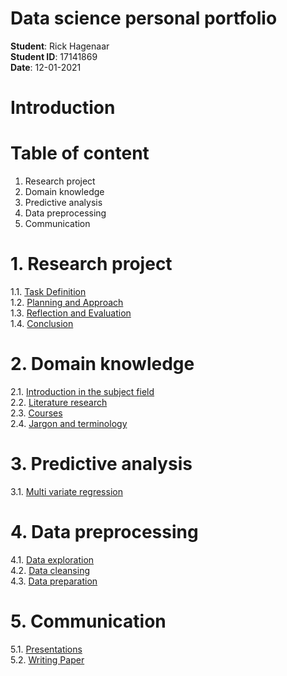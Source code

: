 <h1>Data science personal portfolio</h1>

**Student**: Rick Hagenaar<br/>
**Student ID**: 17141869<br/>
**Date**: 12-01-2021<br/>

<h1>Introduction</h1>

<h1>Table of content</h1>

1. Research project
2. Domain knowledge
3. Predictive analysis
4. Data preprocessing
5. Communication


<h1>1. Research project</h1>

1.1. [Task Definition](https://github.com/Rikku77/datascience/blob/master/portfolio/research_project/task_definition.md)</br>
1.2. [Planning and Approach](https://github.com/Rikku77/datascience/blob/master/portfolio/research_project/planning.md)</br>
1.3. [Reflection and Evaluation](https://github.com/Rikku77/datascience/blob/master/portfolio/research_project/reflection_and_evaluation.md)</br>
1.4. [Conclusion](https://github.com/Rikku77/datascience/blob/master/portfolio/research_project/conclusion.md)</br>

<h1>2. Domain knowledge</h1>

2.1. [Introduction in the subject field](https://github.com/Rikku77/datascience/blob/master/portfolio/domain_knowledge/introduction_into_subjectfield.md)</br>
2.2. [Literature research](https://github.com/Rikku77/datascience/blob/master/portfolio/domain_knowledge/literature_research.md)</br>
2.3. [Courses](https://github.com/Rikku77/datascience/blob/master/portfolio/domain_knowledge/courses.md)</br>
2.4. [Jargon and terminology](https://github.com/Rikku77/datascience/blob/master/portfolio/domain_knowledge/jargon_and_terminology.md)</br>

<h1>3. Predictive analysis</h1>

3.1. [Multi variate regression](https://github.com/Rikku77/datascience/blob/master/portfolio/predictive_analysis/multivariate_lineair_regression.md)</br>

<h1>4. Data preprocessing</h1>

4.1. [Data exploration](https://github.com/Rikku77/datascience/blob/master/portfolio/data_preprocessing/data_exploration.md)</br>
4.2. [Data cleansing](https://github.com/Rikku77/datascience/blob/master/portfolio/data_preprocessing/data_cleansing.md)</br>
4.3. [Data preparation](https://github.com/Rikku77/datascience/blob/master/portfolio/data_preprocessing/data_preparation.md)</br>

<h1>5. Communication</h1>

5.1. [Presentations](https://github.com/Rikku77/datascience/blob/master/portfolio/communication/presentations.md)</br>
5.2. [Writing Paper](https://github.com/Rikku77/datascience/blob/master/portfolio/communication/writing_paper.md)
